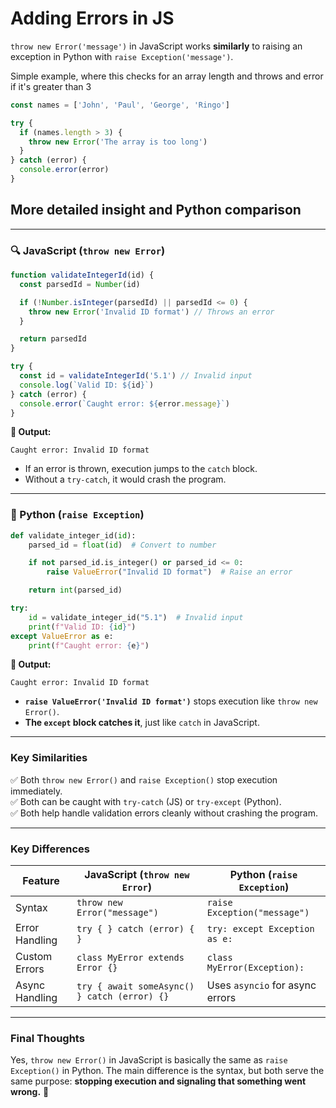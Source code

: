 # Adding Errors in JS

`throw new Error('message')` in JavaScript works **similarly** to raising an exception in Python with `raise Exception('message')`.

Simple example, where this checks for an array length and throws and error if it's greater than 3

```javascript
const names = ['John', 'Paul', 'George', 'Ringo']

try {
  if (names.length > 3) {
    throw new Error('The array is too long')
  }
} catch (error) {
  console.error(error)
}
```

## More detailed insight and Python comparison

---

### **🔍 JavaScript (`throw new Error`)**

```javascript
function validateIntegerId(id) {
  const parsedId = Number(id)

  if (!Number.isInteger(parsedId) || parsedId <= 0) {
    throw new Error('Invalid ID format') // Throws an error
  }

  return parsedId
}

try {
  const id = validateIntegerId('5.1') // Invalid input
  console.log(`Valid ID: ${id}`)
} catch (error) {
  console.error(`Caught error: ${error.message}`)
}
```

**🔹 Output:**

```
Caught error: Invalid ID format
```

- If an error is thrown, execution jumps to the `catch` block.
- Without a `try-catch`, it would crash the program.

---

### **🐍 Python (`raise Exception`)**

```python
def validate_integer_id(id):
    parsed_id = float(id)  # Convert to number

    if not parsed_id.is_integer() or parsed_id <= 0:
        raise ValueError("Invalid ID format")  # Raise an error

    return int(parsed_id)

try:
    id = validate_integer_id("5.1")  # Invalid input
    print(f"Valid ID: {id}")
except ValueError as e:
    print(f"Caught error: {e}")
```

**🔹 Output:**

```
Caught error: Invalid ID format
```

- **`raise ValueError('Invalid ID format')`** stops execution like `throw new Error()`.
- **The `except` block catches it**, just like `catch` in JavaScript.

---

### **Key Similarities**

✅ Both `throw new Error()` and `raise Exception()` stop execution immediately.  
✅ Both can be caught with `try-catch` (JS) or `try-except` (Python).  
✅ Both help handle validation errors cleanly without crashing the program.

---

### **Key Differences**

| Feature        | JavaScript (`throw new Error`)               | Python (`raise Exception`)      |
| -------------- | -------------------------------------------- | ------------------------------- |
| Syntax         | `throw new Error("message")`                 | `raise Exception("message")`    |
| Error Handling | `try { } catch (error) { }`                  | `try: except Exception as e:`   |
| Custom Errors  | `class MyError extends Error {}`             | `class MyError(Exception):`     |
| Async Handling | `try { await someAsync() } catch (error) {}` | Uses `asyncio` for async errors |

---

### **Final Thoughts**

Yes, `throw new Error()` in JavaScript is basically the same as `raise Exception()` in Python. The main difference is the syntax, but both serve the same purpose: **stopping execution and signaling that something went wrong.** 🚀
